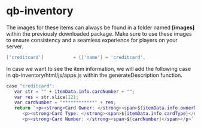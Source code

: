 # qb-inventory

The images for these items can always be found in a folder named **\[images]** within the previously downloaded package. Make sure to use these images to ensure consistency and a seamless experience for players on your server.

```lua
['creditcard'] 			 = {['name'] = 'creditcard', 					['label'] = 'Credit Card', 				['weight'] = 10, 		['type'] = 'item', 		['image'] = 'creditcard.png', 				['unique'] = false, 		['useable'] = true, 	['shouldClose'] = true,	   ['combinable'] = nil,   ['description'] = 'Visa card, can be used via ATM'},
```

In case we want to see the item information, we will add the following case in qb-inventory/html/js/apps.js within the generateDescription function.

```lua
case "creditcard":
   var str = "" + itemData.info.cardNumber + "";
   var res = str.slice(12);
   var cardNumber = "************" + res;
   return `<p><strong>Card Owner: </strong><span>${itemData.info.ownerName}</span></p>
      <p><strong>Card Type: </strong><span>${itemData.info.cardType}</span></p>
      <p><strong>Card Number: </strong><span>${cardNumber}</span></p>`;
```
